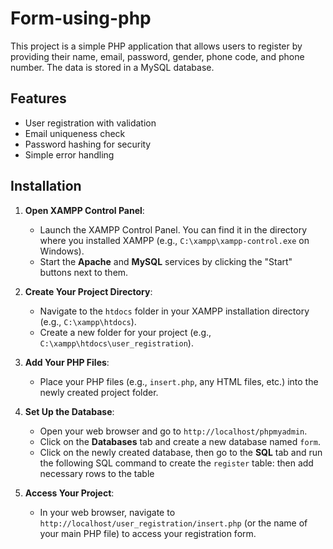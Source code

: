 # Form-using-php

This project is a simple PHP application that allows users to register by providing their name, email, password, gender, phone code, and phone number. The data is stored in a MySQL database.

## Features

- User registration with validation
- Email uniqueness check
- Password hashing for security
- Simple error handling

## Installation

1. **Open XAMPP Control Panel**:
   - Launch the XAMPP Control Panel. You can find it in the directory where you installed XAMPP (e.g., `C:\xampp\xampp-control.exe` on Windows).
   - Start the **Apache** and **MySQL** services by clicking the "Start" buttons next to them.

2. **Create Your Project Directory**:
   - Navigate to the `htdocs` folder in your XAMPP installation directory (e.g., `C:\xampp\htdocs`).
   - Create a new folder for your project (e.g., `C:\xampp\htdocs\user_registration`).

3. **Add Your PHP Files**:
   - Place your PHP files (e.g., `insert.php`, any HTML files, etc.) into the newly created project folder.

4. **Set Up the Database**:
   - Open your web browser and go to `http://localhost/phpmyadmin`.
   - Click on the **Databases** tab and create a new database named `form`.
   - Click on the newly created database, then go to the **SQL** tab and run the following SQL command to create the `register` table:
    then add necessary rows to the table

5. **Access Your Project**:
   - In your web browser, navigate to `http://localhost/user_registration/insert.php` (or the name of your main PHP file) to access your registration form.

